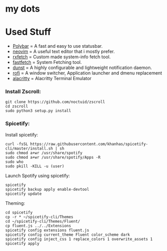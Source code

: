 # my dots

# Used Stuff
- [Polybar](https://github.com/polybar/polybar) = A fast and easy to use statusbar. 
- [neovim](https://www.neovim.io) = A useful text editor that i mostly prefer. 
- [rxfetch](https://github.com/Mangeshrex/rxfetch) = Custom made system-info fetch tool. 
- [fastfetch](https://github.com/fastfetch-cli/fastfetch) = System Fetching tool. 
- [dunst](https://github.com/dunst-project/dunst) = A highly configurable and lightweight notification daemon.
- [rofi](https://github.com/davatorium/rofi) = A window switcher, Application launcher and dmenu replacement
- [alacritty](https://github.com/alacritty/alacritty) = Alacritty Terminal Emulator 

### Install Zscroll:
    git clone https://github.com/noctuid/zscroll
    cd zscroll
    sudo python3 setup.py install
    
### Spicetify:

Install spicetify:

    curl -fsSL https://raw.githubusercontent.com/khanhas/spicetify-cli/master/install.sh | sh
    sudo chmod a+wr /usr/share/spotify
    sudo chmod a+wr /usr/share/spotify/Apps -R
    sudo who
    sudo pkill -KILL -u (user)

Launch Spotify using spicetify:

    spicetify
    spicetify backup apply enable-devtool
    spicetify update

Theming:

    cd spicetify
    cp -r * ~/spicetify-cli/Themes
    cd ~/spicetify-cli/Themes/Fluent/
    cp fluent.js ../../Extensions
    spicetify config extensions fluent.js
    spicetify config current_theme Fluent color_scheme dark
    spicetify config inject_css 1 replace_colors 1 overwrite_assets 1
    spicetify apply


